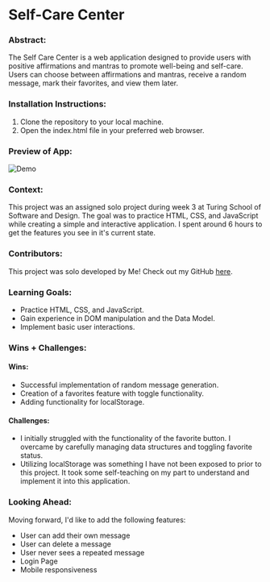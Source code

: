# Self-Care Center

### Abstract:

[//]: <> (Briefly describe what you built and its features. What problem is the app solving? How does this application solve that problem?)

The Self Care Center is a web application designed to provide users with positive affirmations and mantras to promote well-being and self-care. Users can choose between affirmations and mantras, receive a random message, mark their favorites, and view them later.

### Installation Instructions:

[//]: <> (What steps does a person have to take to get your app cloned down and running?)

1. Clone the repository to your local machine.
2. Open the index.html file in your preferred web browser.

### Preview of App:

[//]: <> (Provide ONE gif or screenshot of your application - choose the "coolest" piece of functionality to show off.)
![Demo](https://media.giphy.com/media/v1.Y2lkPTc5MGI3NjExaGcya2RxazBzejVqZzg3ZTliOHMxejBndW1wZG5qd2xpcHh2bTR3MSZlcD12MV9pbnRlcm5hbF9naWZfYnlfaWQmY3Q9Zw/qgJtZtORawSEOoAhfW/giphy.gif)

### Context:

[//]: <> (Give some context for the project here. How long did you have to work on it? How far into the Turing program are you?)
This project was an assigned solo project during week 3 at Turing School of Software and Design. The goal was to practice HTML, CSS, and JavaScript while creating a simple and interactive application. I spent around 6 hours to get the features you see in it's current state.

### Contributors:

[//]: <> (Who worked on this application? Link to their GitHubs.)
This project was solo developed by Me! Check out my GitHub [here](https://github.com/camjohnson-code).

### Learning Goals:

[//]: <> (What were the learning goals of this project? What tech did you work with?)

- Practice HTML, CSS, and JavaScript.
- Gain experience in DOM manipulation and the Data Model.
- Implement basic user interactions.

### Wins + Challenges:

[//]: <> (What are 2-3 wins you have from this project? What were some challenges you faced - and how did you get over them?)

#### Wins:

- Successful implementation of random message generation.
- Creation of a favorites feature with toggle functionality.
- Adding functionality for localStorage.

#### Challenges:

- I initially struggled with the functionality of the favorite button. I overcame by carefully managing data structures and toggling favorite status.
- Utilizing localStorage was something I have not been exposed to prior to this project. It took some self-teaching on my part to understand and implement it into this application.

### Looking Ahead:

Moving forward, I'd like to add the following features:

- User can add their own message
- User can delete a message
- User never sees a repeated message
- Login Page
- Mobile responsiveness
